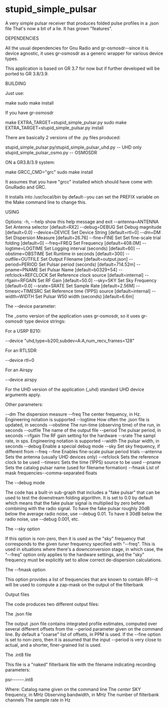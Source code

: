 # stupid_simple_pulsar
A very simple pulsar receiver that produces folded pulse profiles in a .json file
That's now a bit of a lie.  It has grown "features".

DEPENDENCIES

All the usual dependencies for Gnu Radio and gr-osmosdr--since it is
 device agnostic, it uses gr-osmosdr as a generic wrapper for
 various device types.
 
This application is based on GR 3.7 for now but if further developed
 will be ported to GR 3.8/3.9.
 

BUILDING

Just use:

make
sudo make install

If you have gr-osmosdr

make EXTRA_TARGET=stupid_simple_pulsar.py
sudo make EXTRA_TARGET=stupid_simple_pulsar.py install

There are basically 2 versions of the .py files produced:

stupid_simple_pulsar.py/stupid_simple_pulsar_uhd.py  -- UHD only
stupid_simple_pulsar_osmo.py                         -- OSMOSDR

ON a GR3.8/3.9 system:

make GRCC_CMD="grc" 
sudo make install

It assumes that you have "grcc" installed which should have come with 
GnuRadio and GRC.

It installs into /usr/local/bin by default--you can set the PREFIX
  variable on the Make command line to change this.
  

USING

Options:
  -h, --help           show this help message and exit
  --antenna=ANTENNA    Set Antenna selector [default=RX2]
  --debug=DEBUG        Set Debug magnitude [default=0.0]
  --device=DEVICE      Set Device String [default=rtl=0]
  --dm=DM              Set Dispersion Measure [default=26.76]
  --fine=FINE          Set Set fine-scale trial folding [default=0]
  --freq=FREQ          Set Frequency [default=408.0M]
  --logtime=LOGTIME    Set Logging interval (seconds) [default=60]
  --obstime=OBSTIME    Set Runtime in seconds [default=300]
  --outfile=OUTFILE    Set Output Filename [default=output.json]
  --period=PERIOD      Set Pulsar period (seconds) [default=714.52m]
  --pname=PNAME        Set Pulsar Name [default=b0329+54]
  --refclock=REFCLOCK  Set Reference clock source [default=internal]
  --rfgain=RFGAIN      Set RF Gain [default=50.0]
  --sky=SKY            Set Sky Frequency [default=0.0]
  --srate=SRATE        Set Sample Rate [default=2.56M]
  --timesrc=TIMESRC    Set Reference time (1PPS) source [default=internal]
  --width=WIDTH        Set Pulsar W50 width (seconds) [default=6.6m]

The --device parameter:

The _osmo version of the application uses gr-osmosdr, so it uses gr-osmosdr type device strings:

For a USRP B210:

--device "uhd,type=b200,subdev=A:A,num_recv_frames=128"

For an RTLSDR

--device rtl=0

For an Airspy

--device airspy

For the UHD version of the application (_uhd) standard UHD device arguments apply.

Other parameters:

--dm        The dispersion measure
--freq      The center frequency, in Hz. Engineering notation is supported
--logtime   How often the .json file is updated, in seconds
--obstime   The run-time (observing time) of the run, in seconds
--outfile   The name of the output file
--period    The pulsar period, in seconds
--rfgain    The RF gain setting for the hardware
--srate     The sampl rate, in sps.  Engineering notation is supported
--width     The pulsar width, in seconds
--debug     Enable a special debug mode
--sky       Set sky frequency, if different from --freq
--fine      Enables fine-scale pulsar period trials
--antenna   Sets the antenna (usually UHD devices only)
--refclock  Sets the reference clock to be used
--timesrc   Sets the time (1PPS) source to be used
--pname     Sets the catalog pulsar name (used for filename formation)
--fmask     List of mask frequencies--comma-separated floats

The --debug mode

The code has a built-in sub-graph that includes a "fake pulsar" that can be used
  to test the downstream folding algorithm.  It is set to 0.0 by default which means
  that the fake pulsar signal is multiplied by zero before combining with the radio
  signal.  To have the fake pulsar roughly 20dB below the average radio noise, use
  --debug 0.01.  To have it 30dB below the radio noise, use --debug 0.001, etc.
  
The --sky option

If this option is non-zero, then it is used as the "sky" frequency that corresponds to the
  given *tuner* frequency specified with "--freq".  This is used in situations where there's
  a downconversion stage, in which case, the "--freq" option only applies to the hardware settings,
  and the "sky" frequency must be explicitly set to allow correct de-dispersion calculations.

The --fmask option

This option provides a list of frequencies that are known to contain RFI--it will be used to compute
  a zap-mask on the output of the filterbank

  
Output files

The code produces two different output files:

The .json file

The output .json file contains integrated profile estimates, computed over
  several different offsets from the --period parameter given on the command line.
  By default a "coarse" list of offsets, in PPM is used.  If the --fine option is
  set to non-zero, then it is assumed that the input --period is very close to
  actual, and a shorter, finer-grained list is used.

The .int8 file

This file is a "naked" filterbank file with the filename indicating recording parameters:

psr-<pname>-<freq-in-mhz>-<bw-in-mhz>-<mjd>-<nfb>-<output-rate>.int8 

Where: 
<pname>             Catalog name given on the command line
<freq-in-mhz>       The *center* SKY frequency, in MHz
<bw-in-mhz>         Observing bandwidth, in MHz
<nfb>               The number of filterbank channels
<output-rate>       The sample rate in Hz




